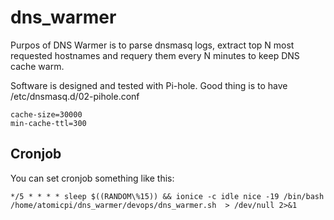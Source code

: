 # dns_warmer
Purpos of DNS Warmer is to parse dnsmasq logs, extract top N most requested hostnames and requery them every N minutes to keep DNS cache warm.

Software is designed and tested with Pi-hole. 
Good thing is to have /etc/dnsmasq.d/02-pihole.conf

```
cache-size=30000
min-cache-ttl=300
```

## Cronjob
You can set cronjob something like this:

```*/5 * * * * sleep $((RANDOM\%15)) && ionice -c idle nice -19 /bin/bash /home/atomicpi/dns_warmer/devops/dns_warmer.sh  > /dev/null 2>&1```
